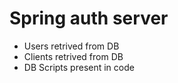 # Spring auth server
- Users retrived from DB
- Clients retrived from DB
- DB Scripts present in code
